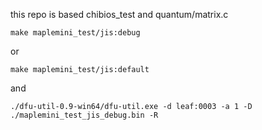 this repo is based chibios_test and quantum/matrix.c

```make maplemini_test/jis:debug```

or

```make maplemini_test/jis:default```

and

```./dfu-util-0.9-win64/dfu-util.exe -d leaf:0003 -a 1 -D ./maplemini_test_jis_debug.bin -R```
